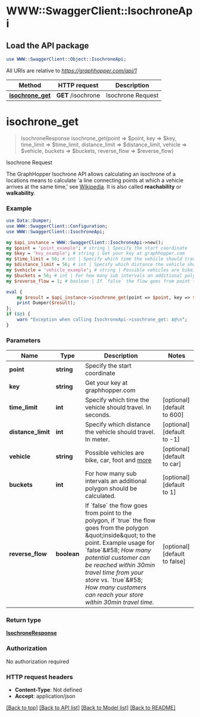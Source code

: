 # WWW::SwaggerClient::IsochroneApi

## Load the API package
```perl
use WWW::SwaggerClient::Object::IsochroneApi;
```

All URIs are relative to *https://graphhopper.com/api/1*

Method | HTTP request | Description
------------- | ------------- | -------------
[**isochrone_get**](IsochroneApi.md#isochrone_get) | **GET** /isochrone | Isochrone Request


# **isochrone_get**
> IsochroneResponse isochrone_get(point => $point, key => $key, time_limit => $time_limit, distance_limit => $distance_limit, vehicle => $vehicle, buckets => $buckets, reverse_flow => $reverse_flow)

Isochrone Request

The GraphHopper Isochrone API allows calculating an isochrone of a locations means to calculate 'a line connecting points at which a vehicle arrives at the same time,' see [Wikipedia](http://en.wikipedia.org/wiki/Isochrone_map). It is also called **reachability** or **walkability**. 

### Example 
```perl
use Data::Dumper;
use WWW::SwaggerClient::Configuration;
use WWW::SwaggerClient::IsochroneApi;

my $api_instance = WWW::SwaggerClient::IsochroneApi->new();
my $point = 'point_example'; # string | Specify the start coordinate
my $key = 'key_example'; # string | Get your key at graphhopper.com
my $time_limit = 56; # int | Specify which time the vehicle should travel. In seconds.
my $distance_limit = 56; # int | Specify which distance the vehicle should travel. In meter.
my $vehicle = 'vehicle_example'; # string | Possible vehicles are bike, car, foot and [more](https://graphhopper.com/api/1/docs/supported-vehicle-profiles/)
my $buckets = 56; # int | For how many sub intervals an additional polygon should be calculated.
my $reverse_flow = 1; # boolean | If `false` the flow goes from point to the polygon, if `true` the flow goes from the polygon \"inside\" to the point. Example usage for `false`&#58; *How many potential customer can be reached within 30min travel time from your store* vs. `true`&#58; *How many customers can reach your store within 30min travel time.*

eval { 
    my $result = $api_instance->isochrone_get(point => $point, key => $key, time_limit => $time_limit, distance_limit => $distance_limit, vehicle => $vehicle, buckets => $buckets, reverse_flow => $reverse_flow);
    print Dumper($result);
};
if ($@) {
    warn "Exception when calling IsochroneApi->isochrone_get: $@\n";
}
```

### Parameters

Name | Type | Description  | Notes
------------- | ------------- | ------------- | -------------
 **point** | **string**| Specify the start coordinate | 
 **key** | **string**| Get your key at graphhopper.com | 
 **time_limit** | **int**| Specify which time the vehicle should travel. In seconds. | [optional] [default to 600]
 **distance_limit** | **int**| Specify which distance the vehicle should travel. In meter. | [optional] [default to -1]
 **vehicle** | **string**| Possible vehicles are bike, car, foot and [more](https://graphhopper.com/api/1/docs/supported-vehicle-profiles/) | [optional] [default to car]
 **buckets** | **int**| For how many sub intervals an additional polygon should be calculated. | [optional] [default to 1]
 **reverse_flow** | **boolean**| If &#x60;false&#x60; the flow goes from point to the polygon, if &#x60;true&#x60; the flow goes from the polygon \&quot;inside\&quot; to the point. Example usage for &#x60;false&#x60;&amp;#58; *How many potential customer can be reached within 30min travel time from your store* vs. &#x60;true&#x60;&amp;#58; *How many customers can reach your store within 30min travel time.* | [optional] [default to false]

### Return type

[**IsochroneResponse**](IsochroneResponse.md)

### Authorization

No authorization required

### HTTP request headers

 - **Content-Type**: Not defined
 - **Accept**: application/json

[[Back to top]](#) [[Back to API list]](../README.md#documentation-for-api-endpoints) [[Back to Model list]](../README.md#documentation-for-models) [[Back to README]](../README.md)

